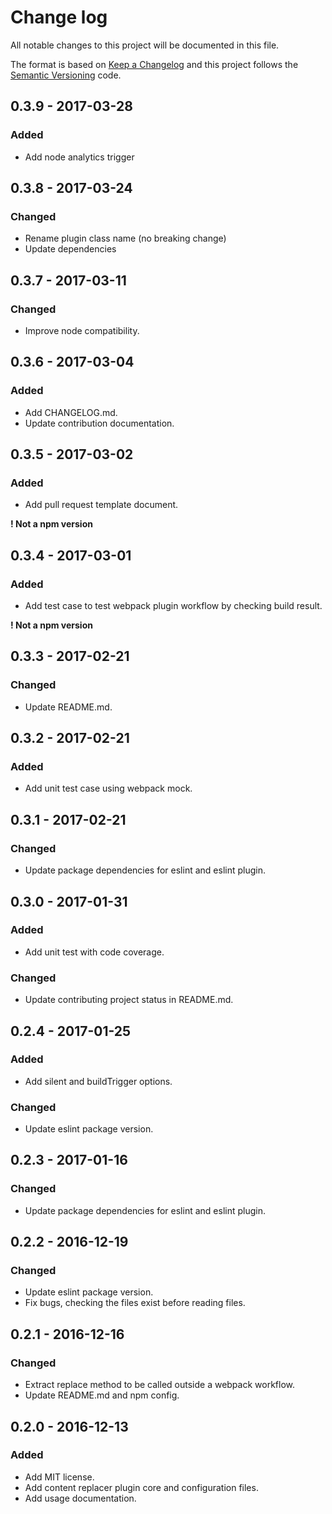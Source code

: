 # Change log
All notable changes to this project will be documented in this file.

The format is based on [Keep a Changelog](http://keepachangelog.com) and this project follows the [Semantic Versioning](http://semver.org) code.

## 0.3.9 - 2017-03-28
### Added
- Add node analytics trigger

## 0.3.8 - 2017-03-24
### Changed
- Rename plugin class name (no breaking change)
- Update dependencies

## 0.3.7 - 2017-03-11
### Changed
- Improve node compatibility.

## 0.3.6 - 2017-03-04
### Added
- Add CHANGELOG.md.
- Update contribution documentation.

## 0.3.5 - 2017-03-02
### Added
- Add pull request template document.

**! Not a npm version**

## 0.3.4 - 2017-03-01
### Added
- Add test case to test webpack plugin workflow by checking build result.

**! Not a npm version**

## 0.3.3 - 2017-02-21
### Changed
- Update README.md.

## 0.3.2 - 2017-02-21
### Added
- Add unit test case using webpack mock.

## 0.3.1 - 2017-02-21
### Changed
- Update package dependencies for eslint and eslint plugin.

## 0.3.0 - 2017-01-31
### Added
- Add unit test with code coverage.

### Changed
- Update contributing project status in README.md.

## 0.2.4 - 2017-01-25
### Added
- Add silent and buildTrigger options.

### Changed
- Update eslint package version.

## 0.2.3 - 2017-01-16
### Changed
- Update package dependencies for eslint and eslint plugin.

## 0.2.2 - 2016-12-19
### Changed
- Update eslint package version.
- Fix bugs, checking the files exist before reading files.

## 0.2.1 - 2016-12-16
### Changed
- Extract replace method to be called outside a webpack workflow.
- Update README.md and npm config.


## 0.2.0 - 2016-12-13
### Added
- Add MIT license.
- Add content replacer plugin core and configuration files.
- Add usage documentation.
